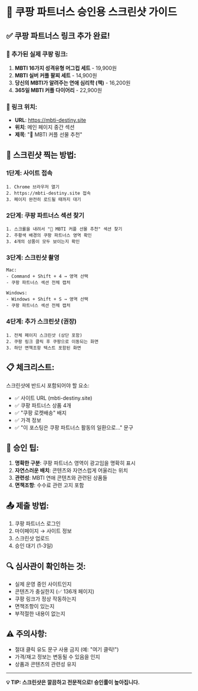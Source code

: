 # 📸 쿠팡 파트너스 승인용 스크린샷 가이드

## ✅ 쿠팡 파트너스 링크 추가 완료!

### 🔗 추가된 실제 쿠팡 링크:
1. **MBTI 16가지 성격유형 머그컵 세트** - 19,900원
2. **MBTI 실버 커플 팔찌 세트** - 14,900원  
3. **당신의 MBTI가 알려주는 연애 심리학 (책)** - 16,200원
4. **365일 MBTI 커플 다이어리** - 22,900원

### 📍 링크 위치:
- **URL**: https://mbti-destiny.site
- **위치**: 메인 페이지 중간 섹션
- **제목**: "🎁 MBTI 커플 선물 추천"

## 📸 스크린샷 찍는 방법:

### 1단계: 사이트 접속
```
1. Chrome 브라우저 열기
2. https://mbti-destiny.site 접속
3. 페이지 완전히 로드될 때까지 대기
```

### 2단계: 쿠팡 파트너스 섹션 찾기
```
1. 스크롤을 내려서 "🎁 MBTI 커플 선물 추천" 섹션 찾기
2. 주황색 배경의 쿠팡 파트너스 영역 확인
3. 4개의 상품이 모두 보이는지 확인
```

### 3단계: 스크린샷 촬영
```
Mac:
- Command + Shift + 4 → 영역 선택
- 쿠팡 파트너스 섹션 전체 캡처

Windows:
- Windows + Shift + S → 영역 선택
- 쿠팡 파트너스 섹션 전체 캡처
```

### 4단계: 추가 스크린샷 (권장)
```
1. 전체 페이지 스크린샷 (상단 포함)
2. 쿠팡 링크 클릭 후 쿠팡으로 이동되는 화면
3. 하단 면책조항 텍스트 포함된 화면
```

## 📋 체크리스트:

스크린샷에 반드시 포함되어야 할 요소:
- ✅ 사이트 URL (mbti-destiny.site)
- ✅ 쿠팡 파트너스 상품 4개
- ✅ "쿠팡 로켓배송" 배지
- ✅ 가격 정보
- ✅ "이 포스팅은 쿠팡 파트너스 활동의 일환으로..." 문구

## 🎯 승인 팁:

1. **명확한 구분**: 쿠팡 파트너스 영역이 광고임을 명확히 표시
2. **자연스러운 배치**: 콘텐츠와 자연스럽게 어울리는 위치
3. **관련성**: MBTI 연애 콘텐츠와 관련된 상품들
4. **면책조항**: 수수료 관련 고지 포함

## 📤 제출 방법:

1. 쿠팡 파트너스 로그인
2. 마이페이지 → 사이트 정보
3. 스크린샷 업로드
4. 승인 대기 (1-3일)

## 🔍 심사관이 확인하는 것:

- 실제 운영 중인 사이트인지
- 콘텐츠가 충실한지 (✅ 136개 페이지)
- 쿠팡 링크가 정상 작동하는지
- 면책조항이 있는지
- 부적절한 내용이 없는지

## ⚠️ 주의사항:

- 절대 클릭 유도 문구 사용 금지 (예: "여기 클릭!")
- 가격/재고 정보는 변동될 수 있음을 인지
- 상품과 콘텐츠의 관련성 유지

---

**💡 TIP: 스크린샷은 깔끔하고 전문적으로! 승인률이 높아집니다.**